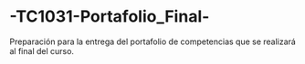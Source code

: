 # -TC1031-Portafolio_Final-
Preparación para la entrega del portafolio de competencias que se realizará al final del curso.
